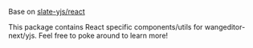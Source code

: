 Base on [slate-yjs/react](https://github.com/BitPhinix/slate-yjs/tree/main/packages/react)

This package contains React specific components/utils for wangeditor-next/yjs. Feel free to poke around to learn more!

